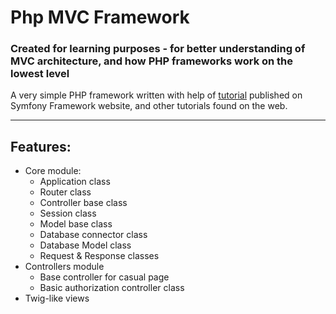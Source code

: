 # Php MVC Framework

### Created for learning purposes - for better understanding of MVC architecture, and how PHP frameworks work on the lowest level

A very simple PHP framework written with help of [tutorial](https://symfony.com/doc/current/create_framework/index.html) published on Symfony Framework website, and other tutorials found on the web.

***
## Features:
* Core module:
    - Application class
    - Router class
    - Controller base class
    - Session class
    - Model base class
    - Database connector class
    - Database Model class
    - Request & Response classes
* Controllers module
    - Base controller for casual page
    - Basic authorization controller class
* Twig-like views


    